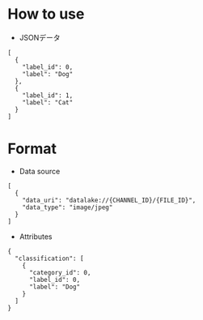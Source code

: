 # How to use

- JSONデータ
```
[
  {
    "label_id": 0,
    "label": "Dog"
  },
  {
    "label_id": 1,
    "label": "Cat"
  }
]
```

# Format

- Data source
```
[
  {
    "data_uri": "datalake://{CHANNEL_ID}/{FILE_ID}",
    "data_type": "image/jpeg"
  }
]
```

- Attributes
```
{
  "classification": [
    {
      "category_id": 0,
      "label_id": 0,
      "label": "Dog"
    }
  ]
}
```
